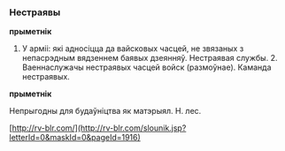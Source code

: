 ### Нестраявы
**прыметнік**

1. У арміі: які адносіцца да вайсковых часцей, не звязаных з непасрэдным вядзеннем баявых дзеянняў. Нестраявая службы. 2. Ваеннаслужачы нестраявых часцей войск (размоўнае). Каманда нестраявых.

**прыметнік**

Непрыгодны для будаўніцтва як матэрыял. Н. лес.

<a rel="author">[http://rv-blr.com/](http://rv-blr.com/slounik.jsp?letterId=0&maskId=0&pageId=1916)</a>
